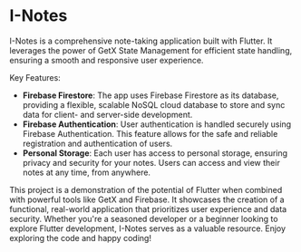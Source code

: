 # I-Notes

I-Notes is a comprehensive note-taking application built with Flutter. It leverages the power of GetX State Management for efficient state handling, ensuring a smooth and responsive user experience.

Key Features:
- **Firebase Firestore**: The app uses Firebase Firestore as its database, providing a flexible, scalable NoSQL cloud database to store and sync data for client- and server-side development.
- **Firebase Authentication**: User authentication is handled securely using Firebase Authentication. This feature allows for the safe and reliable registration and authentication of users.
- **Personal Storage**: Each user has access to personal storage, ensuring privacy and security for your notes. Users can access and view their notes at any time, from anywhere.

This project is a demonstration of the potential of Flutter when combined with powerful tools like GetX and Firebase. It showcases the creation of a functional, real-world application that prioritizes user experience and data security. Whether you're a seasoned developer or a beginner looking to explore Flutter development, I-Notes serves as a valuable resource. Enjoy exploring the code and happy coding!
